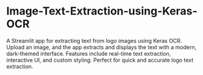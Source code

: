 # Image-Text-Extraction-using-Keras-OCR
A Streamlit app for extracting text from logo images using Keras OCR. Upload an image, and the app extracts and displays the text with a modern, dark-themed interface. Features include real-time text extraction, interactive UI, and custom styling. Perfect for quick and accurate logo text extraction.
